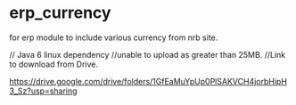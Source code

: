 # erp_currency
for erp module to include various currency from nrb site.


// Java 6 linux dependency
//unable to upload as greater than 25MB.
//Link to download from Drive.

https://drive.google.com/drive/folders/1GfEaMuYpUp0PlSAKVCH4jorbHipH3_Sz?usp=sharing
